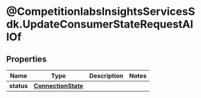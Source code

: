 # @CompetitionlabsInsightsServicesSdk.UpdateConsumerStateRequestAllOf

## Properties

Name | Type | Description | Notes
------------ | ------------- | ------------- | -------------
**status** | [**ConnectionState**](ConnectionState.md) |  | 


